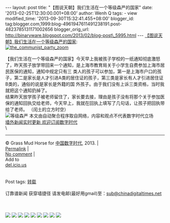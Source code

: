 --- layout: post title: "【图说天朝】我们生活在一个等级森严的国家" date:
'2013-02-25T12:30:00.001+08:00' author: Wenh Q tags: - view
modified\_time: '2013-09-30T15:32:41.455+08:00' blogger\_id:
tag:blogger.com,1999:blog-4961947611491238191.post-4823785131171002656
blogger\_orig\_url:
http://binaryware.blogspot.com/2013/02/blog-post\_5995.html ---
[【图说天朝】我们生活在一个等级森严的国家](http://feedproxy.google.com/~r/chinagfwblog/~3/USaInZtXC3w/):
\
[![](https://meilizhongguo.biz/chinese/files/2013/02/the_communist_party_zoom1.jpg "the_communist_party_zoom")](https://meilizhongguo.biz/chinese/files/2013/02/the_communist_party_zoom1.jpg)\
\
【我们生活在一个等级森严的国家】今天早上我被孩子学校的一纸通知彻底激怒了，昨天孩子放学带回来一个通知，是上海市教育局关于小学生自费参加上海市居民医保的通知，通知中规定只有三
类人的孩子可以参加，第一是上海市户口的孩子，第二是家长是人才引进A类的居住证的孩子，第三类是家长有人才引进居住证B类的，通俗的说是家长是外籍的国
外孩子。由于我们没有上诉三类资格，当时我就把这个通知扔掉了。\
结果昨天放学孩子被老师留住了，家长要去接，理由是孩子没有将那个关于参加医保的通知回执交给老师，今天早上，我就在回执上填写了几句话，让孩子把回执带给了老师。 （闰土的立方时空）\
![等级森严](http://photo.l99.com/bigger/31/1361501069847_50nph7.jpg)
本文由自动聚合程序取自网络，内容和观点不代表数字时代立场\
[墙外新闻实时更新 欢迎订阅数字时代](http://eepurl.com/mstlf)\
\

* * * * *

© Grass Mud Horse for [中国数字时代](https://meilizhongguo.biz/chinese),
2013. |\
[Permalink](https://meilizhongguo.biz/chinese/2013/02/%e6%88%91%e4%bb%ac%e7%94%9f%e6%b4%bb%e5%9c%a8%e4%b8%80%e4%b8%aa%e7%ad%89%e7%ba%a7%e6%a3%ae%e4%b8%a5%e7%9a%84%e5%9b%bd%e5%ae%b6/)
|\
[No
comment](https://meilizhongguo.biz/chinese/2013/02/%e6%88%91%e4%bb%ac%e7%94%9f%e6%b4%bb%e5%9c%a8%e4%b8%80%e4%b8%aa%e7%ad%89%e7%ba%a7%e6%a3%ae%e4%b8%a5%e7%9a%84%e5%9b%bd%e5%ae%b6/#comments)
|\
Add to\
[del.icio.us](http://del.icio.us/post?url=https://meilizhongguo.biz/chinese/2013/02/%e6%88%91%e4%bb%ac%e7%94%9f%e6%b4%bb%e5%9c%a8%e4%b8%80%e4%b8%aa%e7%ad%89%e7%ba%a7%e6%a3%ae%e4%b8%a5%e7%9a%84%e5%9b%bd%e5%ae%b6/&title=%E3%80%90%E5%9B%BE%E8%AF%B4%E5%A4%A9%E6%9C%9D%E3%80%91%E6%88%91%E4%BB%AC%E7%94%9F%E6%B4%BB%E5%9C%A8%E4%B8%80%E4%B8%AA%E7%AD%89%E7%BA%A7%E6%A3%AE%E4%B8%A5%E7%9A%84%E5%9B%BD%E5%AE%B6)\
\
\
Post tags:
[转载](https://meilizhongguo.biz/chinese/tag/%e8%bd%ac%e8%bd%bd/?category=18271)\
\
订靠谱新闻 获穿墙捷径
请发电邮(最好用gmail)至：sub@chinadigitaltimes.net\
\
\
\
[![](http://feeds.feedburner.com/~ff/chinagfwblog?d=yIl2AUoC8zA)](http://feeds.feedburner.com/~ff/chinagfwblog?a=USaInZtXC3w:A3hKypZV0nc:yIl2AUoC8zA)
[![](http://feeds.feedburner.com/~ff/chinagfwblog?i=USaInZtXC3w:A3hKypZV0nc:-BTjWOF_DHI)](http://feeds.feedburner.com/~ff/chinagfwblog?a=USaInZtXC3w:A3hKypZV0nc:-BTjWOF_DHI)
[![](http://feeds.feedburner.com/~ff/chinagfwblog?i=USaInZtXC3w:A3hKypZV0nc:F7zBnMyn0Lo)](http://feeds.feedburner.com/~ff/chinagfwblog?a=USaInZtXC3w:A3hKypZV0nc:F7zBnMyn0Lo)
[![](http://feeds.feedburner.com/~ff/chinagfwblog?i=USaInZtXC3w:A3hKypZV0nc:V_sGLiPBpWU)](http://feeds.feedburner.com/~ff/chinagfwblog?a=USaInZtXC3w:A3hKypZV0nc:V_sGLiPBpWU)
[![](http://feeds.feedburner.com/~ff/chinagfwblog?d=qj6IDK7rITs)](http://feeds.feedburner.com/~ff/chinagfwblog?a=USaInZtXC3w:A3hKypZV0nc:qj6IDK7rITs)
[![](http://feeds.feedburner.com/~ff/chinagfwblog?d=l6gmwiTKsz0)](http://feeds.feedburner.com/~ff/chinagfwblog?a=USaInZtXC3w:A3hKypZV0nc:l6gmwiTKsz0)
[![](http://feeds.feedburner.com/~ff/chinagfwblog?i=USaInZtXC3w:A3hKypZV0nc:gIN9vFwOqvQ)](http://feeds.feedburner.com/~ff/chinagfwblog?a=USaInZtXC3w:A3hKypZV0nc:gIN9vFwOqvQ)
[![](http://feeds.feedburner.com/~ff/chinagfwblog?d=TzevzKxY174)](http://feeds.feedburner.com/~ff/chinagfwblog?a=USaInZtXC3w:A3hKypZV0nc:TzevzKxY174)
![](http://feeds.feedburner.com/~r/chinagfwblog/~4/USaInZtXC3w)
